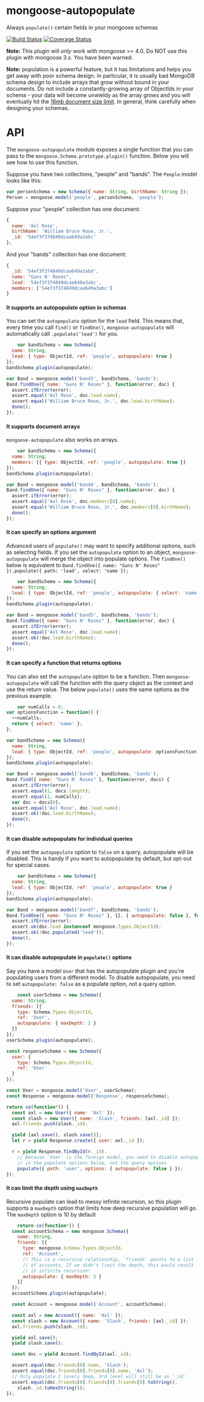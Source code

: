 # mongoose-autopopulate

Always `populate()` certain fields in your mongoose schemas

[![Build Status](https://travis-ci.org/mongodb-js/mongoose-autopopulate.svg?branch=master)](https://travis-ci.org/mongodb-js/mongoose-autopopulate)
[![Coverage Status](https://coveralls.io/repos/mongodb-js/mongoose-autopopulate/badge.svg?branch=master)](https://coveralls.io/r/mongodb-js/mongoose-autopopulate?branch=master)

**Note:** This plugin will *only* work with mongoose >= 4.0. Do NOT use
this plugin with mongoose 3.x. You have been warned.

**Note:** population is a powerful feature, but it has limitations and
helps you get away with poor schema design.  In particular, it is usually
bad MongoDB schema design to include arrays that grow without bound in
your documents. Do not include a constantly-growing array of ObjectIds
in your schema - your data will become unwieldy as the array grows and
you will eventually hit the [16mb document size limit](http://docs.mongodb.org/manual/reference/limits/#BSON-Document-Size).
In general, think carefully when designing your schemas.

# API

The `mongoose-autopopulate` module exposes a single function that you can
pass to the `mongoose.Schema.prototype.plugin()` function. Below you will
see how to use this function.

Suppose you have two collections, "people" and "bands". The `People` model
looks like this:

```javascript
var personSchema = new Schema({ name: String, birthName: String });
Person = mongoose.model('people', personSchema, 'people');
```

Suppose your "people" collection has one document:

```javascript
{
  name: 'Axl Rose',
  birthName: 'William Bruce Rose, Jr.',
  _id: '54ef3f374849dcaa649a3abc'
};
```

And your "bands" collection has one document:

```javascript
{
  _id: '54ef3f374849dcaa649a3abd',
  name: "Guns N' Roses",
  lead: '54ef3f374849dcaa649a3abc',
  members: ['54ef3f374849dcaa649a3abc']
}
```
#### It supports an autopopulate option in schemas


You can set the `autopopulate` option for the `lead` field.
This means that, every time you call `find()` or `findOne()`,
`mongoose-autopopulate` will automatically call `.populate('lead')`
for you.


```javascript
    var bandSchema = new Schema({
  name: String,
  lead: { type: ObjectId, ref: 'people', autopopulate: true }
});
bandSchema.plugin(autopopulate);

var Band = mongoose.model('band3', bandSchema, 'bands');
Band.findOne({ name: "Guns N' Roses" }, function(error, doc) {
  assert.ifError(error);
  assert.equal('Axl Rose', doc.lead.name);
  assert.equal('William Bruce Rose, Jr.', doc.lead.birthName);
  done();
});
```

#### It supports document arrays


`mongoose-autopopulate` also works on arrays.


```javascript
    var bandSchema = new Schema({
  name: String,
  members: [{ type: ObjectId, ref: 'people', autopopulate: true }]
});
bandSchema.plugin(autopopulate);

var Band = mongoose.model('band4', bandSchema, 'bands');
Band.findOne({ name: "Guns N' Roses" }, function(error, doc) {
  assert.ifError(error);
  assert.equal('Axl Rose', doc.members[0].name);
  assert.equal('William Bruce Rose, Jr.', doc.members[0].birthName);
  done();
});
```

#### It can specify an options argument


Advanced users of `populate()` may want to specify additional
options, such as selecting fields. If you set the `autopopulate`
option to an object, `mongoose-autopopulate` will merge the object
into populate options. The `findOne()` below is equivalent to
`Band.findOne({ name: "Guns N' Roses" }).populate({ path: 'lead', select: 'name });`


```javascript
    var bandSchema = new Schema({
  name: String,
  lead: { type: ObjectId, ref: 'people', autopopulate: { select: 'name' } }
});
bandSchema.plugin(autopopulate);

var Band = mongoose.model('band5', bandSchema, 'bands');
Band.findOne({ name: "Guns N' Roses" }, function(error, doc) {
  assert.ifError(error);
  assert.equal('Axl Rose', doc.lead.name);
  assert.ok(!doc.lead.birthName);
  done();
});
```

#### It can specify a function that returns options


You can also set the `autopopulate` option to be a function.
Then `mongoose-autopopulate` will call the function with
the query object as the context and use the return value.
The below `populate()` uses the same options as the previous
example.


```javascript
    var numCalls = 0;
var optionsFunction = function() {
  ++numCalls;
  return { select: 'name' };
};

var bandSchema = new Schema({
  name: String,
  lead: { type: ObjectId, ref: 'people', autopopulate: optionsFunction }
});
bandSchema.plugin(autopopulate);

var Band = mongoose.model('band6', bandSchema, 'bands');
Band.find({ name: "Guns N' Roses" }, function(error, docs) {
  assert.ifError(error);
  assert.equal(1, docs.length);
  assert.equal(1, numCalls);
  var doc = docs[0];
  assert.equal('Axl Rose', doc.lead.name);
  assert.ok(!doc.lead.birthName);
  done();
});
```

#### It can disable autopopulate for individual queries


If you set the `autopopulate` option to `false` on a query, autopopulate
will be disabled. This is handy if you want to autopopulate by default,
but opt-out for special cases.


```javascript
    var bandSchema = new Schema({
  name: String,
  lead: { type: ObjectId, ref: 'people', autopopulate: true }
});
bandSchema.plugin(autopopulate);

var Band = mongoose.model('band7', bandSchema, 'bands');
Band.findOne({ name: "Guns N' Roses" }, {}, { autopopulate: false }, function(error, doc) {
  assert.ifError(error);
  assert.ok(doc.lead instanceof mongoose.Types.ObjectId);
  assert.ok(!doc.populated('lead'));
  done();
});
```

#### It can disable autopopulate in `populate()` options


Say you have a model `User` that has the autopopulate plugin and you're
populating users from a different model. To disable autopopulate, you
need to set `autopopulate: false` as a populate option, not a query
option.


```javascript
    const userSchema = new Schema({
  name: String,
  friends: [{
    type: Schema.Types.ObjectId,
    ref: 'User',
    autopopulate: { maxDepth: 2 }
  }]
});
userSchema.plugin(autopopulate);

const responseSchema = new Schema({
  user: {
    type: Schema.Types.ObjectId,
    ref: 'User'
  }
});

const User = mongoose.model('User', userSchema);
const Response = mongoose.model('Response', responseSchema);

return co(function*() {
  const axl = new User({ name: 'Axl' });
  const slash = new User({ name: 'Slash', friends: [axl._id] });
  axl.friends.push(slash._id);

  yield [axl.save(), slash.save()];
  let r = yield Response.create({ user: axl._id });

  r = yield Response.findById(r._id).
    // Because `User` is the foreign model, you need to disable autopopulate
    // in the populate options below, not the query options
    populate({ path: 'user', options: { autopopulate: false } });
});
```

#### It can limit the depth using `maxDepth`


Recursive populate can lead to messy infinite recursion, so this plugin
supports a `maxDepth` option that limits how deep recursive population
will go. The `maxDepth` option is 10 by default


```javascript
    return co(function*() {
  const accountSchema = new mongoose.Schema({
    name: String,
    friends: [{
      type: mongoose.Schema.Types.ObjectId,
      ref: 'Account',
      // This is a recursive relationship, `friends` points to a list
      // of accounts. If we didn't limit the depth, this would result
      // in infinite recursion!
      autopopulate: { maxDepth: 2 }
    }]
  });
  accountSchema.plugin(autopopulate);

  const Account = mongoose.model('Account', accountSchema);

  const axl = new Account({ name: 'Axl' });
  const slash = new Account({ name: 'Slash', friends: [axl._id] });
  axl.friends.push(slash._id);

  yield axl.save();
  yield slash.save();

  const doc = yield Account.findById(axl._id);

  assert.equal(doc.friends[0].name, 'Slash');
  assert.equal(doc.friends[0].friends[0].name, 'Axl');
  // Only populate 2 levels deep, 3rd level will still be an `_id`
  assert.equal(doc.friends[0].friends[0].friends[0].toString(),
    slash._id.toHexString());
});
```

